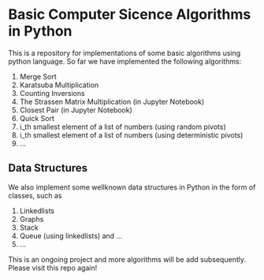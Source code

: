 # Basic Computer Sicence Algorithms in Python
This is a repository for implementations of some basic algorithms using python language.
So far we have implemented the following algorithms:
1. Merge Sort
2. Karatsuba Multiplication 
3. Counting Inversions
4. The Strassen Matrix Multiplication (in Jupyter Notebook)
5. Closest Pair (in Jupyter Notebook)
6. Quick Sort
7. i_th smallest element of a list of numbers (using random pivots)
8. i_th smallest element of a list of numbers (using deterministic pivots)
9. ...
## Data Structures
We also implement some wellknown data structures in Python in the form of classes, such as
1. Linkedlists
2. Graphs
3. Stack
4. Queue (using linkedlists) and ...
5. ...

This is an ongoing project and more algorithms will be add subsequently. Please visit this repo again!
